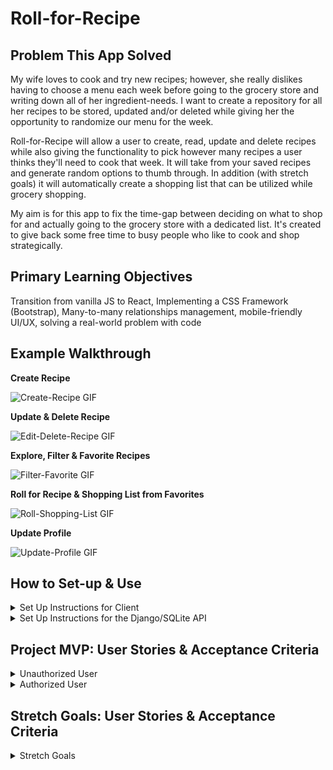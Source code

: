 # Roll-for-Recipe

## Problem This App Solved

My wife loves to cook and try new recipes; however, she really dislikes having to choose a menu each week before going to the grocery store and writing down all of her ingredient-needs. I want to create a repository for all her recipes to be stored, updated and/or deleted while giving her the opportunity to randomize our menu for the week.

Roll-for-Recipe will allow a user to create, read, update and delete recipes while also giving the functionality to pick however many recipes a user thinks they'll need to cook that week. It will take from your saved recipes and generate random options to thumb through. In addition (with stretch goals) it will automatically create a shopping list that can be utilized while grocery shopping.

My aim is for this app to fix the time-gap between deciding on what to shop for and actually going to the grocery store with a dedicated list. It's created to give back some free time to busy people who like to cook and shop strategically.

## Primary Learning Objectives

Transition from vanilla JS to React, Implementing a CSS Framework (Bootstrap), Many-to-many relationships management, mobile-friendly UI/UX, solving a real-world problem with code

## Example Walkthrough 

   **Create Recipe**

   ![Create-Recipe GIF](public/assets/Create-Recipe.gif)

   **Update & Delete Recipe**

   ![Edit-Delete-Recipe GIF](public/assets/Edit-Delete-Recipe.gif)

   **Explore, Filter & Favorite Recipes**

   ![Filter-Favorite GIF](public/assets/Filter-Favorite.gif)

   **Roll for Recipe & Shopping List from Favorites**

   ![Roll-Shopping-List GIF](public/assets/Roll-Shopping-List.gif)

   **Update Profile**

   ![Update-Profile GIF](public/assets/Update-Profile.gif)

## How to Set-up & Use

<details>
  <summary>Set Up Instructions for Client</summary>

1. Clone this repository:
    ```bash
    git clone git@github.com:MichaelGalo/Roll-for-Recipe.git
    ```

2. Navigate into the project directory:
    ```bash
    cd your-repo
    ```

3. Install dependencies:
    ```bash
    npm install
    ```

4. Run the application:
    ```bash
    npm run dev
    ```

5. Navigate to the LocalHost listed in the terminal with your browser. 

6. Make sure you've followed the API Download Instructions

</details>

<details>
  <summary>Set Up Instructions for the Django/SQLite API</summary>

1. Clone the repository:

   ```bash
   git clone https://github.com/MichaelGalo/recipe-api.git
   cd roll-for-recipe

2. Create the viritual environment: 

    ```python
    pipenv shell

3. Install dependencies: 

    ```python
    pipenv install

4. Apply migrations:

    ```python
    python manage.py migrate

5. Run the development server:
    ```python
    python manage.py runserver

</details>


## Project MVP: User Stories & Acceptance Criteria

<details>
  <summary>Unauthorized User</summary>

1. **Create an account**
   - Given the unauthorized user wants to access the application
   - When the unauthorized user loads the site initially, clicks on the "create account" and enters in log-in info (name & password)
   - Then the page will automatically redirect to the enter profile details page, then after that save to the home splash page

</details>

<details>
  <summary>Authorized User</summary>

1. **Log in**
   - Given the authorized user wants to access the application
   - When the authorized user loads the site initially and enters in log-in info (name & password)
   - Then the page will automatically redirect to the home splash page

2. **Create a new recipe**
   - Given the user wants to create a new recipe
   - When the user clicks on the new recipe button in the navbar
   - Then the page will redirect them to enter in new recipe details. After saving it will redirect to all recipes

3. **View all recipes**
   - Given the user wants to see all recipes
   - When the user clicks on the all-recipes on the nav bar
   - Then the all recipes page will render

4. **View recipe details**
   - Given the user wants to read a previously entered recipe
   - When the user clicks on the title of a recipe in the all-recipes page
   - Then the corresponding recipe details page will render

5. **Update recipe details**
   - Given the user wants to edit details of a previously entered recipe
   - When the user clicks the edit button on the recipe details page & updates the details in the newly rendered page
   - Then the recipe details page will render with the newly updated details reflected

6. **Delete a recipe**
   - Given the user wants to delete a recipe
   - When the user clicks on the delete button on the edit details page
   - Then recipe will be deleted, redirecting them to the all recipes page

7. **Log out**
   - Given the user wants to log out
   - When the user clicks on the log out button on the nav bar
   - Then the page will navigate to the enter details page

</details>

## Stretch Goals: User Stories & Acceptance Criteria

<details>
  <summary>Stretch Goals</summary>

1. **Navigate to home page**
   - Given the user wants to navigate to the home page
   - When the user clicks on the logo in the nav bar
   - Then the page will navigate back to the home splash page

2. **View profile details**
   - Given the user wants to see their profile details
   - When the user clicks on the profile button on the nav bar
   - Then the page navigates to the profile details page

3. **Edit profile details**
   - Given the user wants to initially enter after account creation or edit profile details
   - When the user initially access the application from create user or clicking profile button in nav bar
   - Then the edit profile details page will render

4. **Roll for recipe**
   - Given the user wants to generate a random set of recipes
   - When the user clicks on the Let's Roll! button on the nav bar
   - Then the roll-for-recipe page will render, allowing them enter how many to generate from their list of recipes

5. **Filter recipes by cooking time**
   - Given the user wants to filter recipes by time
   - When the user presses the filter dropdown select on all their all recipes page
   - Then only show results for recipes that match the time

6. **Filter recipes by keyword**
   - Given the user wants to filter recipes
   - When the user types keywords into the search bar on their all recipes page
   - Then only show results for recipes that match those keywords

7. **Favorite a recipe**
   - Given the user wants to favorite recipe
   - When the user presses a favorite button on all the all recipes page
   - Then favorite button will change colors & recipe will be added to the favorites page

8. **View favorite recipes**
   - Given the user wants to see their favorite recipes
   - When the user clicks on the favorites button on the nav bar
   - Then the favorites page will render

9. **Generate a shopping list**
   - Given the user wants to roll for recipes & selects a recipe to keep
   - When the user presses a shop! button on a recipe generated from roll-a-recipe page
   - Then the shopping list page will render all of the ingredients for the recipe in the shopping queue

10. **View shopping list**
    - Given the user wants to see their recipes currently shopping for
    - When the user presses a the shopping list button on the nav bar
    - Then shopping list page will render with ingredients displayed by sub-category with quantities displayed

11. **Mark off items from shopping list**
    - Given the user wants to use the application while grocery shopping to reduce ingredients
    - When the user presses a radio button connected to a given ingredient
    - Then the ingredient will disappear from the DOM

</details>